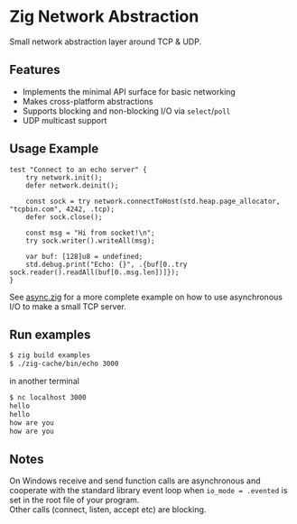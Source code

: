 # Zig Network Abstraction

Small network abstraction layer around TCP & UDP.

## Features
- Implements the minimal API surface for basic networking
- Makes cross-platform abstractions
- Supports blocking and non-blocking I/O via `select`/`poll`
- UDP multicast support

## Usage Example

```zig
test "Connect to an echo server" {
    try network.init();
    defer network.deinit();

    const sock = try network.connectToHost(std.heap.page_allocator, "tcpbin.com", 4242, .tcp);
    defer sock.close();

    const msg = "Hi from socket!\n";
    try sock.writer().writeAll(msg);

    var buf: [128]u8 = undefined;
    std.debug.print("Echo: {}", .{buf[0..try sock.reader().readAll(buf[0..msg.len])]});
}
```

See [async.zig](examples/async.zig) for a more complete example on how to use asynchronous I/O to make a small TCP server.

## Run examples

```bash
$ zig build examples
$ ./zig-cache/bin/echo 3000
```

in another terminal

```bash
$ nc localhost 3000
hello
hello
how are you
how are you
```

## Notes
On Windows receive and send function calls are asynchronous and cooperate with the standard library event loop
when `io_mode = .evented` is set in the root file of your program.  
Other calls (connect, listen, accept etc) are blocking.  

